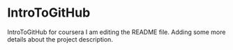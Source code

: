 # IntroToGitHub
IntroToGitHub for coursera
I am editing the README file. Adding some more details about the project description.
